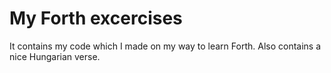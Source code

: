 # My Forth excercises

It contains my code which I made on my way to learn Forth. Also contains a nice Hungarian verse.